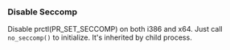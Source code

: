 

### Disable Seccomp

Disable prctl(PR_SET_SECCOMP) on both i386 and x64. 
Just call `no_seccomp()` to initialize.
It's inherited by child process.


